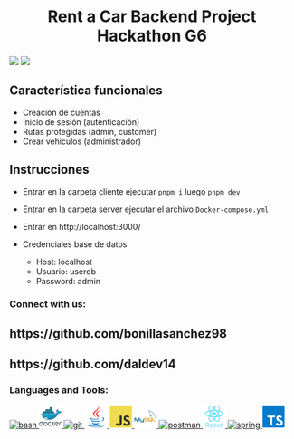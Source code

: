<h1 align="center">Rent a Car Backend Project Hackathon G6</h1>

<img src="https://github.com/user-attachments/assets/f03e784f-8706-4460-bc4b-16679c36b1b7" />
<img src="https://github.com/user-attachments/assets/2afe7033-556b-4bc1-8df6-0756e94650b9" />

## Característica funcionales
- Creación de cuentas
- Inicio de sesión (autenticación)
- Rutas protegidas (admin, customer)
- Crear vehiculos (administrador)

## Instrucciones
- Entrar en la carpeta cliente ejecutar `pnpm i` luego `pnpm dev`
- Entrar en la carpeta server ejecutar el archivo `Docker-compose.yml`
- Entrar en http://localhost:3000/

- Credenciales base de datos
  - Host: localhost
  - Usuario: userdb
  - Password: admin 

<h3 align="left">Connect with us:</h3>
<h2 align="left">https://github.com/bonillasanchez98</h2>
<h2 align="left">https://github.com/daldev14</h2>
<p align="left">
</p>

<h3 align="left">Languages and Tools:</h3>
<p align="left"> <a href="https://www.gnu.org/software/bash/" target="_blank" rel="noreferrer"> <img src="https://www.vectorlogo.zone/logos/gnu_bash/gnu_bash-icon.svg" alt="bash" width="40" height="40"/> </a> <a href="https://www.docker.com/" target="_blank" rel="noreferrer"> <img src="https://raw.githubusercontent.com/devicons/devicon/master/icons/docker/docker-original-wordmark.svg" alt="docker" width="40" height="40"/> </a> <a href="https://git-scm.com/" target="_blank" rel="noreferrer"> <img src="https://www.vectorlogo.zone/logos/git-scm/git-scm-icon.svg" alt="git" width="40" height="40"/> </a> <a href="https://www.java.com" target="_blank" rel="noreferrer"> <img src="https://raw.githubusercontent.com/devicons/devicon/master/icons/java/java-original.svg" alt="java" width="40" height="40"/> </a> <a href="https://developer.mozilla.org/en-US/docs/Web/JavaScript" target="_blank" rel="noreferrer"> <img src="https://raw.githubusercontent.com/devicons/devicon/master/icons/javascript/javascript-original.svg" alt="javascript" width="40" height="40"/> </a> <a href="https://www.mysql.com/" target="_blank" rel="noreferrer"> <img src="https://raw.githubusercontent.com/devicons/devicon/master/icons/mysql/mysql-original-wordmark.svg" alt="mysql" width="40" height="40"/> </a> <a href="https://postman.com" target="_blank" rel="noreferrer"> <img src="https://www.vectorlogo.zone/logos/getpostman/getpostman-icon.svg" alt="postman" width="40" height="40"/> </a> <a href="https://reactjs.org/" target="_blank" rel="noreferrer"> <img src="https://raw.githubusercontent.com/devicons/devicon/master/icons/react/react-original-wordmark.svg" alt="react" width="40" height="40"/> </a> <a href="https://spring.io/" target="_blank" rel="noreferrer"> <img src="https://www.vectorlogo.zone/logos/springio/springio-icon.svg" alt="spring" width="40" height="40"/> </a> <a href="https://www.typescriptlang.org/" target="_blank" rel="noreferrer"> <img src="https://raw.githubusercontent.com/devicons/devicon/master/icons/typescript/typescript-original.svg" alt="typescript" width="40" height="40"/> </a> </p>
